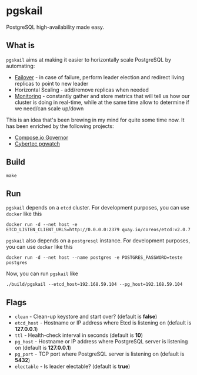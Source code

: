 # pgskail
PostgreSQL high-availability made easy.

## What is

`pgskail` aims at making it easier to horizontally scale PostgreSQL by automating:

* [Failover](https://github.com/pires/pgskail/wiki/Failover) - in case of failure, perform leader election and redirect living replicas to point to new leader
* Horizontal Scaling - add/remove replicas when needed
* [Monitoring](https://github.com/pires/pgskail/wiki/Monitoring) - constantly gather and store metrics that will tell us how our cluster is doing in real-time, while at the same time allow to determine if we need/can scale up/down

This is an idea that's been brewing in my mind for quite some time now. It has been enriched by the following projects:

* [Compose.io Governor](https://github.com/compose/governor)
* [Cybertec pgwatch](http://www.cybertec.at/en/products/pgwatch-cybertec-enterprise-postgresql-monitor)

## Build

```
make
```

## Run

`pgskail` depends on a `etcd` cluster. For development purposes, you can use `docker` like this

```
docker run -d --net host -e ETCD_LISTEN_CLIENT_URLS=http://0.0.0.0:2379 quay.io/coreos/etcd:v2.0.7
```

`pgskail` also depends on a `postgresql` instance. For development purposes, you can use `docker` like this

```
docker run -d --net host --name postgres -e POSTGRES_PASSWORD=teste postgres
```

Now, you can run `pgskail` like  

```
./build/pgskail --etcd_host=192.168.59.104 --pg_host=192.168.59.104
```

## Flags

* `clean` - Clean-up keystore and start over? (default is **false**)
* `etcd_host` - Hostname or IP address where Etcd is listening on (default is **127.0.0.1**)
* `ttl` - Health-check interval in seconds (default is **10**)
* `pg_host` - Hostname or IP address where PostgreSQL server is listening on (default is **127.0.0.1**)
* `pg_port` - TCP port where PostgreSQL server is listening on (default is **5432**)
* `electable` - Is leader electable? (default is **true**)
